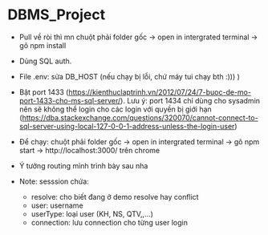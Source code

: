 # DBMS_Project

- Pull về ròi thì mn chuột phải folder gốc -> open in intergrated terminal -> gõ npm install
- Dùng SQL auth.
- File .env: sửa DB_HOST (nếu chạy bị lỗi, chứ máy tui chạy bth :))) )
- Bật port 1433 (https://kienthuclaptrinh.vn/2012/07/24/7-buoc-de-mo-port-1433-cho-ms-sql-server/). Lưu ý: port 1434 chỉ dùng cho sysadmin nên sẽ không thể login cho các login với quyền bị giới hạn (https://dba.stackexchange.com/questions/320070/cannot-connect-to-sql-server-using-local-127-0-0-1-address-unless-the-login-user)
- Để chạy: chuột phải folder gốc -> open in intergrated terminal -> gõ npm start -> http://localhost:3000/ trên chrome

- Ý tưởng routing mình trình bày sau nha

- Note: sesssion chứa:
    + resolve: cho biết đang ở demo resolve hay conflict
    + user: username
    + userType: loại user (KH, NS, QTV,,...)
    + connection: lưu connection cho từng user login